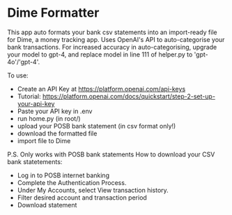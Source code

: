 # Dime Formatter
This app auto formats your bank csv statements into an import-ready file for Dime, a money tracking app.
Uses OpenAI's API to auto-categorise your bank transactions.
For increased accuracy in auto-categorising, upgrade your model to gpt-4, and replace model in line 111 of helper.py to 'gpt-4o'/'gpt-4'.

To use:
- Create an API Key at https://platform.openai.com/api-keys
- Tutorial: https://platform.openai.com/docs/quickstart/step-2-set-up-your-api-key
- Paste your API key in .env
- run home.py (in root/)
- upload your POSB bank statement (in csv format only!)
- download the formatted file
- import file to Dime

P.S. Only works with POSB bank statements
How to download your CSV bank statetements:
- Log in to POSB internet banking
- Complete the Authentication Process.
- Under My Accounts, select View transaction history.
- Filter desired account and transaction period
- Download statement
